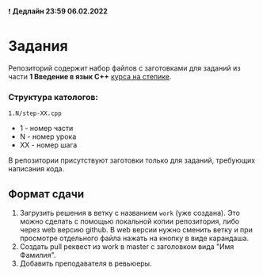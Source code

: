 ❗ **Дедлайн 23:59 06.02.2022**

# Задания

Репозиторий содержит набор файлов с заготовками для заданий из части **1 Введение в язык C++** [курса на степике](https://stepik.org/course/7/syllabus).

### Структура катологов:

`1.N/step-XX.cpp`

* 1 - номер части
* N - номер урока
* XX - номер шага

В репозитории присутствуют заготовки только для заданий, требующих написания кода.

## Формат сдачи

1. Загрузить решения в ветку с названием `work` (уже создана). Это можно сделать с помощью локальной копии репозитория, либо 
через web версию github. В web версии нужно сменить ветку и при просмотре отдельного файла нажать на кнопку в виде карандаша. 
2. Создать pull реквест из work в master с заголовком вида "Имя Фамилия".
3. Добавить преподавателя в ревьюеры.
